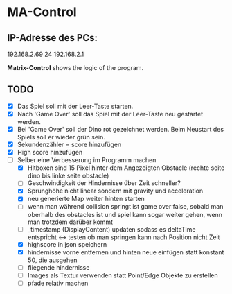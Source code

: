 ﻿# MA-Control
## IP-Adresse des PCs:
192.168.2.69
24
192.168.2.1

**Matrix-Control** shows the logic of the program.
## TODO
- [x] Das Spiel soll mit der Leer-Taste starten.
- [x] Nach 'Game Over' soll das Spiel mit der Leer-Taste neu gestartet werden.
- [x] Bei 'Game Over' soll der Dino rot gezeichnet werden. Beim Neustart des Spiels soll er wieder grün sein.
- [x] Sekundenzähler = score hinzufügen
- [x] High score hinzufügen
- [ ] Selber eine Verbesserung im Programm machen
	- [x] Hitboxen sind 15 Pixel hinter dem Angezeigten Obstacle (rechte seite dino bis linke seite obstacle)
	- [ ] Geschwindigkeit der Hindernisse über Zeit schneller?
	- [X] Sprunghöhe nicht linear sondern mit gravity und acceleration
	- [x] neu generierte Map weiter hinten starten
	- [ ] wenn man während collision springt ist game over false, sobald man oberhalb des obstacles ist 
		  und spiel kann sogar weiter gehen, wenn man trotzdem darüber kommt
	- [ ] _timestamp (DisplayContent) updaten sodass es deltaTime entspricht 
		<-> testen ob man springen kann nach Position nicht Zeit
	- [x] highscore in json speichern
	- [x] hindernisse vorne entfernen und hinten neue einfügen statt konstant 50, die ausgehen
	- [ ] fliegende hindernisse
	- [ ] Images als Textur verwenden statt Point/Edge Objekte zu erstellen
	- [ ] pfade relativ machen